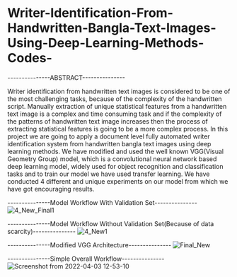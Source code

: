 # Writer-Identification-From-Handwritten-Bangla-Text-Images-Using-Deep-Learning-Methods-Codes-

---------------ABSTRACT---------------

Writer identification from handwritten text images is considered to be one of the most challenging tasks, because of the complexity of the handwritten script. Manually extraction of unique statistical features from a handwritten text image is a complex and time consuming task and if the complexity of the patterns of handwritten text image increases then the process of extracting statistical features is going to be a more complex process. In this project we are going to apply a document level fully automated writer identification system from handwritten bangla text images using deep learning methods. We have modified and used the well known VGG(Visual Geometry Group) model, which is a convolutional neural network based deep learning model, widely used for object recognition and classification tasks and to train our model we have used transfer learning. We have conducted 4 different and unique experiments on our model from which we have got encouraging results.

---------------Model Workflow With Validation Set---------------
![4_New_Final1](https://user-images.githubusercontent.com/87241726/161416328-112ea3c2-5ed4-4f43-8300-0d4040281cb4.png)

---------------Model Workflow Without Validation Set(Because of data scarcity)---------------
![4_New1](https://user-images.githubusercontent.com/87241726/161416361-3e104061-2a01-4c9f-92a7-d98fc383225f.png)

---------------Modified VGG Architecture---------------
![Final_New](https://user-images.githubusercontent.com/87241726/161416412-0996d0bb-84ea-432c-8063-a59b9ea71e9b.png)

---------------Simple Overall Workflow---------------
![Screenshot from 2022-04-03 12-53-10](https://user-images.githubusercontent.com/87241726/161416500-b2ceac61-4076-4cc3-b757-57fbe9736250.png)

